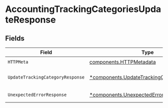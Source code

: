 # AccountingTrackingCategoriesUpdateResponse


## Fields

| Field                                                                                                   | Type                                                                                                    | Required                                                                                                | Description                                                                                             |
| ------------------------------------------------------------------------------------------------------- | ------------------------------------------------------------------------------------------------------- | ------------------------------------------------------------------------------------------------------- | ------------------------------------------------------------------------------------------------------- |
| `HTTPMeta`                                                                                              | [components.HTTPMetadata](../../models/components/httpmetadata.md)                                      | :heavy_check_mark:                                                                                      | N/A                                                                                                     |
| `UpdateTrackingCategoryResponse`                                                                        | [*components.UpdateTrackingCategoryResponse](../../models/components/updatetrackingcategoryresponse.md) | :heavy_minus_sign:                                                                                      | Tracking category updated                                                                               |
| `UnexpectedErrorResponse`                                                                               | [*components.UnexpectedErrorResponse](../../models/components/unexpectederrorresponse.md)               | :heavy_minus_sign:                                                                                      | Unexpected error                                                                                        |